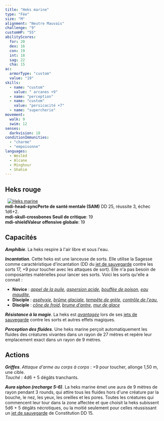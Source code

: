 ```yaml
---
title: "Heks marine"
type: "Fée"
size: "M"
alignment: "Neutre Mauvais"
challenge: "9"
customHP: "55"
abilityScores:
  for: 20
  dex: 16
  con: 19
  int: 18
  sag: 22
  cha: 15
ac:
  armorType: "custom"
  value: "19"
skills:
  - name: "custom"
    value: " arcanes +9"
  - name: "perception"
  - name: "custom"
    value: "persicacité +7"
  - name: "supercherie"
movement:
  walk: 9
  swim: 12
senses:
  darkvision: 18
conditionImmunities:
  - "charme"
  - "empoisonne"
languages:
  - Weslèd
  - Alcane
  - Minghour
  - Shahim
---
```

## Heks rouge
&nbsp;
[![Heks marine](https://www.douaratil.fr/illustrations/fee/heksmarine300.jpeg)](https://www.douaratil.fr/illustrations/fee/heksmarine.jpeg)  
**<v-icon>mdi-head-sync</v-icon>Perte de santé mentale (SAM)** DD 25, réussite 3, échec 1d6+2.   
**<v-icon>mdi-skull-crossbones</v-icon> Seuil de critique**: 19      
**<v-icon>mdi-shield</v-icon>Valeur offensive globale**: 19   
## Capacités
_**Amphibie**_. La heks respire à l'air libre et sous l'eau.

_**Incantation**_. Cette heks est une lanceuse de sorts. Elle utilise la Sagesse comme caractéristique d'incantation (DD du [jet de sauvegarde](/utiliser-les-caracteristiques/#jets-de-sauvegarde) contre les sorts 17, +9 pour toucher avec les attaques de sort). Elle n'a pas besoin de composantes matérielles pour lancer ses sorts. Voici les sorts qu'elle a connait :
* **Novice** : [_appel de la puile_](/grimoire/appel-de-la-pluie/), [_aspersion acide_](/grimoire/aspersion-acide/), [_bouffée de poison_](/grimoire/bouffee-de-poison/), [_eau maudite_](/grimoire/eau-maudite/),
* **Disciple** : [_asphyxie_](/grimoire/asphyxie/), [_brûme glaciale_](/grimoire/brume-glaciale/), [_tempête de grèle_](/grimoire/temete-de-grele/), [_contrôle de l'eau_](/grimoire/controle-de-l-eau/),  
* **Disciple** : [_cône de froid_](/grimoire/cone-de-froid/), [_brume d'antre_](/grimoire/brume-d-antre/), [_mur de glace_](/grimoire/mur-de-glace/)

_**Résistance à la magie**_. La heks est [_avantagée_](/utiliser-les-caracteristiques/#avantage-et-desavantage) lors de ses [jets de sauvegarde](/utiliser-les-caracteristiques/#jets-de-sauvegarde) contre les sorts et autres effets magiques.

_**Perception des fluides**_. Une heks marine perçoit automatiquement les fluides des créatures vivantes dans un rayon de 27 mètres et repère leur emplacement exact dans un rayon de 9 mètres.

## Actions
_**Griffes**_. _Attaque d'arme au corps à corps_ : +9 pour toucher, allonge 1,50 m, une cible.  
_Touché_ :  4d6 + 5 dégâts tranchants.

_**Aura siphon (recharge 5-6)**_. La heks marine émet une aura de 9 mètres de rayon pendant 3 rounds, qui attire tous les fluides hors d'une créature par la bouche, le nez, les yeux, les oreilles et les pores. Toutes les créatures qui commencent leur tour dans la zone affectée et que choisit la heks subissent 5d6 + 5 dégâts nécrotiques, ou la moitié seulement pour celles réussissant un [jet de sauvegarde](/utiliser-les-caracteristiques/#jets-de-sauvegarde) de Constitution DD 15.
